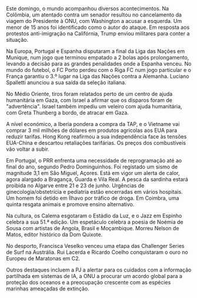 Este domingo, o mundo acompanhou diversos acontecimentos. Na Colômbia, um atentado contra um senador resultou no cancelamento da viagem do Presidente à ONU, com Washington a acusar a esquerda. Um menor de 15 anos foi identificado como o autor do ataque. Em resposta aos protestos anti-imigração na Califórnia, Trump enviou militares para conter a situação.

Na Europa, Portugal e Espanha disputaram a final da Liga das Nações em Munique, num jogo que terminou empatado a 2 bolas após prolongamento, levando a decisão para as grandes penalidades onde a Espanha venceu. No mundo do futebol, o FC Porto perdeu com o Riga FC num jogo particular e o França garantiu o 3.º lugar na Liga das Nações contra a Alemanha. Luciano Spalletti anunciou a sua saída da seleção italiana.

No Médio Oriente, tiros foram relatados perto de um centro de ajuda humanitária em Gaza, com Israel a afirmar que os disparos foram de "advertência". Israel também impediu um veleiro com ajuda humanitária, com Greta Thunberg a bordo, de atracar em Gaza.

A nível económico, a Iberia pondera a compra da TAP, e o Vietname vai comprar 3 mil milhões de dólares em produtos agrícolas aos EUA para reduzir tarifas. Hong Kong reafirmou a sua independência face às tensões EUA-China e descartou retaliações tarifárias. Os preços dos combustíveis vão voltar a subir.

Em Portugal, o PRR enfrenta uma necessidade de reprogramação até ao final do ano, segundo Pedro Dominguinhos. Foi registado um sismo de magnitude 3,1 em São Miguel, Açores. Está em vigor um alerta de calor, agora alargado a Bragança, Guarda e Vila Real. A pesca da sardinha estará proibida no Algarve entre 21 e 23 de junho. Urgências de ginecologia/obstetrícia e pediatria estão encerradas em vários hospitais. Um homem foi detido em Ílhavo por tráfico de droga. Em Coimbra, uma quinta resgata animais e promove ensino alternativo.

Na cultura, os Calema esgotaram o Estádio da Luz, e o Jazz em Espinho celebra a sua 51.ª edição. Um espetáculo celebra a poesia de Noémia de Sousa com artistas de Angola, Brasil e Moçambique. Morreu Nelson de Matos, editor histórico da Dom Quixote.

No desporto, Francisca Veselko venceu uma etapa das Challenger Series de Surf na Austrália. Rui Lacerda e Ricardo Coelho conquistaram o ouro no Europeu de Maratonas em C2.

Outros destaques incluem a PJ a alertar para os cuidados com a informação partilhada em sistemas de IA, a ONU a procurar um acordo global para a proteção dos oceanos e a preocupação crescente com as espécies marinhas ameaçadas de extinção.
